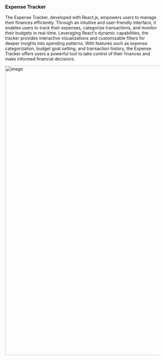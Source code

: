 <h3>Expense Tracker</h3>

<p>The Expense Tracker, developed with React.js, empowers users to manage their finances efficiently. Through an intuitive and user-friendly interface, it enables users to track their expenses, categorize transactions, and monitor their budgets in real-time. Leveraging React's dynamic capabilities, the tracker provides interactive visualizations and customizable filters for deeper insights into spending patterns. With features such as expense categorization, budget goal setting, and transaction history, the Expense Tracker offers users a powerful tool to take control of their finances and make informed financial decisions.</p>

<img width="948" alt="image" src="https://github.com/diksh04/Expensetracker/assets/84238934/4d77a996-bae2-4cb8-ac71-a053a9dc3150">
